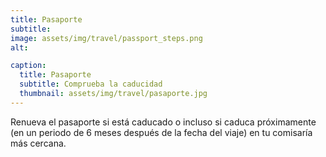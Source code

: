 ```yaml
---
title: Pasaporte
subtitle: 
image: assets/img/travel/passport_steps.png
alt: 

caption:
  title: Pasaporte
  subtitle: Comprueba la caducidad
  thumbnail: assets/img/travel/pasaporte.jpg
---
```

Renueva el pasaporte si está caducado o incluso si caduca próximamente (en un periodo de 6 meses después de la fecha del viaje) en tu comisaría más cercana.


